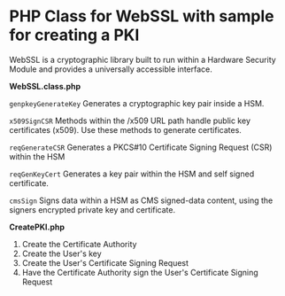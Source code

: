 # PHP Class for WebSSL with sample for creating a PKI
WebSSL is a cryptographic library built to run within a Hardware Security Module and provides a universally accessible interface.


**WebSSL.class.php**

```genpkeyGenerateKey```
Generates a cryptographic key pair inside a HSM. 

```x509SignCSR```
Methods within the /x509 URL path handle public key certificates (x509). Use these methods to generate certificates.

```reqGenerateCSR```
Generates a PKCS#10 Certificate Signing Request (CSR) within the HSM

```reqGenKeyCert```
Generates a key pair within the HSM and self signed certificate.

```cmsSign```
Signs data within a HSM as CMS signed-data content, using the signers encrypted private key and certificate.


**CreatePKI.php**

1. Create the Certificate Authority
2. Create the User's key
3. Create the User's Certificate Signing Request
4. Have the Certificate Authority sign the User's Certificate Signing Request

